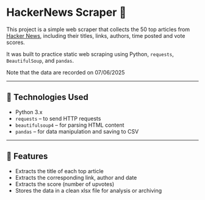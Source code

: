 # HackerNews Scraper 📰

This project is a simple web scraper that collects the 50 top articles from [Hacker News](https://news.ycombinator.com/), including their titles, links, authors, time posted and vote scores.

It was built to practice static web scraping using Python, `requests`, `BeautifulSoup`, and `pandas`.

Note that the data are recorded on 07/06/2025

---

## 🔧 Technologies Used

-  Python 3.x
- `requests` – to send HTTP requests
- `beautifulsoup4` – for parsing HTML content
- `pandas` – for data manipulation and saving to CSV

---

## 📌 Features

- Extracts the title of each top article 
- Extracts the corresponding link, author and date
- Extracts the score (number of upvotes)
- Stores the data in a clean xlsx file for analysis or archiving

